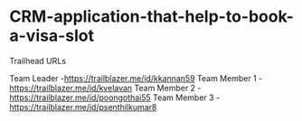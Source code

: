 # CRM-application-that-help-to-book-a-visa-slot

Trailhead URLs

Team Leader   -https://trailblazer.me/id/kkannan59
Team Member 1 -https://trailblazer.me/id/kvelavan
Team Member 2 -https://trailblazer.me/id/poongothai55
Team Member 3 -https://trailblazer.me/id/psenthilkumar8
